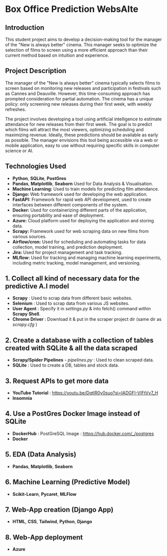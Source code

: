 # Box Office Prediction WebsAIte

## Introduction

This student project aims to develop a decision-making tool for the manager of the "New is always better" cinema. This manager seeks to optimize the selection of films to screen using a more efficient approach than their current method based on intuition and experience.

## Project Description

The manager of the "New is always better" cinema typically selects films to screen based on monitoring new releases and participation in festivals such as Cannes and Deauville. However, this time-consuming approach has prompted consideration for partial automation. The cinema has a unique policy: only screening new releases during their first week, with weekly refreshes.

The project involves developing a tool using artificial intelligence to estimate attendance for new releases from their first week. The goal is to predict which films will attract the most viewers, optimizing scheduling and maximizing revenue. Ideally, these predictions should be available as early as possible. The manager envisions this tool being accessible via a web or mobile application, easy to use without requiring specific skills in computer science or AI.

## Technologies Used

- **Python**, **SQLite**, **PostGres**
- **Pandas**, **Matplotlib**, **Seaborn** Used for Data Analysis & Visualisation.
- **Machine Learning:** Used to train models for predicting film attendance.
- **Django:** Web framework used for developing the web application.
- **FastAPI:** Framework for rapid web API development, used to create interfaces between different components of the system.
- **Docker:** Used for containerizing different parts of the application, ensuring portability and ease of deployment.
- **Azure:** Cloud platform used for deploying the application and storing data.
- **Scrapy:** Framework used for web scraping data on new films from various sources.
- **Airflow/cron:** Used for scheduling and automating tasks for data collection, model training, and prediction deployment.
- **Jira:** Used for project management and task tracking.
- **MLflow:** Used for tracking and managing machine learning experiments, including metric tracking, model management, and versioning.

## 1. Collect all kind of necessary data for the predictive A.I model

- **Scrapy** : Used to scrap data from different basic websites.
- **Selenium** : Used to scrap data from various JS websites.
- **User Agent** : Specify it in *settings.py* & into fetch() command within **Scrapy Shell**.
- **Chrome Driver** : Download it & put in the scraper project dir (same dir as *scrapy.cfg* )

## 2. Create a database with a collection of tables created with SQLite & all the data scraped

- **Scrapy/Spider Pipelines** - *pipelines.py* : Used to clean scraped data.
- **SQLite** : Used to create a DB, tables and stock data.

## 3. Request APIs to get more data

- **YouTube Tutorial** : https://youtu.be/DqtlR0y0suo?si=IADGFI-VIFtVv7_H
- **Insomnia**

## 4. Use a PostGres Docker Image instead of SQLite
- **DockerHub** : PostGreSQL Image : https://hub.docker.com/_/postgres
- **Docker**

## 5. EDA (Data Analysis)
- **Pandas**, **Matplotlib**, **Seaborn**

## 6. Machine Learning (Predictive Model)
- **Scikit-Learn**, **Pycaret**, **MLFlow**

## 7. Web-App creation (Django App)
- **HTML**, **CSS**, **Tailwind**, **Python**, **Django**

## 8. Web-App deployment
- **Azure**